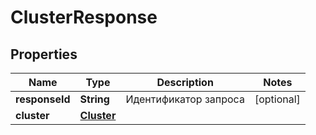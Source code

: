 

# ClusterResponse


## Properties

| Name | Type | Description | Notes |
|------------ | ------------- | ------------- | -------------|
|**responseId** | **String** | Идентификатор запроса |  [optional] |
|**cluster** | [**Cluster**](Cluster.md) |  |  |



